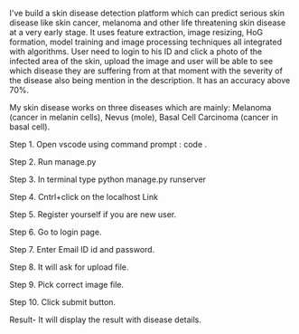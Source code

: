 I've build a skin disease detection platform which can predict serious skin disease like skin cancer, melanoma and other life threatening skin disease at a very early stage. It uses feature extraction, image resizing, HoG formation, model training and image processing techniques all integrated with algorithms. User need to login to his ID and click a photo of the infected area of the skin, upload the image and user will be able to see which disease they are suffering from at that moment with the severity of the disease also being mention in the description. It has an accuracy above 70%.

My skin disease works on three diseases which are mainly: Melanoma (cancer in melanin cells), Nevus (mole), Basal Cell Carcinoma (cancer in basal cell).

Step 1. Open vscode using command prompt : code .

Step 2. Run manage.py

Step 3. In terminal type python manage.py runserver

Step 4. Cntrl+click on the localhost Link

Step  5. Register yourself if you are new user.

Step 6. Go to login page.

Step 7. Enter Email ID id and password.

Step 8. It will ask for upload file.

Step 9. Pick correct image file.

Step 10. Click submit button.

Result- It will display the result with disease details.
